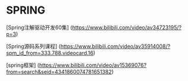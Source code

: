 # SPRING

[Spring注解驱动开发60集] (https://www.bilibili.com/video/av34723195/?p=3)

[Spring源码系列课程] (https://www.bilibili.com/video/av35914008/?spm_id_from=333.788.videocard.16)

[spring框架] (https://www.bilibili.com/video/av15369076?from=search&seid=4341860074781651382)












